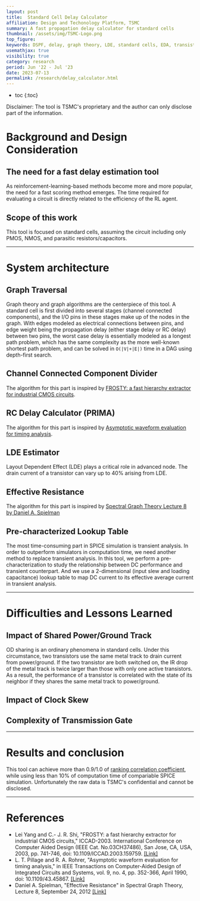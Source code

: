 ```yaml
---
layout: post
title:  Standard Cell Delay Calculator
affiliation: Design and Techonology Platform, TSMC
summary: A fast propagation delay calculator for standard cells
thumbnail: /assets/img/TSMC-Logo.png
top_figure: 
keywords: DSPF, delay, graph theory, LDE, standard cells, EDA, transistors
usemathjax: true
visibility: true
category: research
period: Jun '22 - Jul '23
date: 2023-07-13
permalink: /research/delay_calculator.html
---
```


- toc 
{:toc}

Disclaimer: The tool is TSMC's proprietary and the author can only disclose part of the information.

# Background and Design Consideration
## The need for a fast delay estimation tool
As reinforcement-learning-based methods become more and more popular, the need for a fast scoring method emerges.
The time required for evaluating a circuit is directly related to the efficiency of the RL agent.

## Scope of this work
This tool is focused on standard cells, assuming the circuit including only PMOS, NMOS, and parasitic resistors/capacitors.

---
# System architecture

## Graph Traversal
Graph theory and graph algorithms are the centerpiece of this tool.
A standard cell is first divided into several stages (channel connected components), and the I/O pins in these stages make up of the nodes in the graph.
With edges modeled as electrical connections between pins, and edge weight being the propagation delay (either stage delay or RC delay) between two pins,
the worst case delay is essentially modeled as a longest path problem, which has the same complexity as the more well-known shortest path problem, 
and can be solved in `O(|V|+|E|)` time in a DAG using depth-first search.

## Channel Connected Component Divider
The algorithm for this part is inspired by [FROSTY: a fast hierarchy extractor for industrial CMOS circuits](https://ieeexplore.ieee.org/document/1257891).

## RC Delay Calculator (PRIMA)
The algorithm for this part is inspired by [Asymptotic waveform evaluation for timing analysis](https://ieeexplore.ieee.org/document/45867).

## LDE Estimator
Layout Dependent Effect (LDE) plays a critical role in advanced node.
The drain current of a transistor can vary up to 40% arising from LDE.

## Effective Resistance
The algorithm for this part is inspired by [Spectral Graph Theory Lecture 8 by Daniel A. Spielman](https://www.cs.yale.edu/homes/spielman/561/2012/lect08-12.pdf)

## Pre-characterized Lookup Table
The most time-consuming part in SPICE simulation is transient analysis.
In order to outperform simulators in computation time, we need another method to replace transient analysis.
In this tool, we perform a pre-characterization to study the relationship between DC performance and transient counterpart.
And we use a 2-dimensional (input slew and loading capacitance) lookup table to map DC current to its effective average current in transient analysis.

---

# Difficulties and Lessons Learned

## Impact of Shared Power/Ground Track
OD sharing is an ordinary phenomena in standard cells.
Under this circumstance, two transistors use the same metal track to drain current from power/ground.
If the two transistor are both switched on, the IR drop of the metal track is twice larger than those with only one active transistors.
As a result, the performance of a transistor is correlated with the state of its neighbor if they shares the same metal track to power/ground.

## Impact of Clock Skew

## Complexity of Transmission Gate

---

# Results and conclusion
This tool can achieve more than 0.9/1.0 of [ranking correlation coefficient](https://en.wikipedia.org/wiki/Spearman's_rank_correlation_coefficient),
while using less than 10% of computation time of compariable SPICE simulation.
Unfortunately the raw data is TSMC's confidential and cannot be disclosed.

---

# References
- Lei Yang and C.- J. R. Shi, "FROSTY: a fast hierarchy extractor for industrial CMOS circuits," ICCAD-2003. International Conference on Computer Aided Design (IEEE Cat. No.03CH37486), San Jose, CA, USA, 2003, pp. 741-746, doi: 10.1109/ICCAD.2003.159759. [[Link]](https://ieeexplore.ieee.org/document/1257891)
- L. T. Pillage and R. A. Rohrer, "Asymptotic waveform evaluation for timing analysis," in IEEE Transactions on Computer-Aided Design of Integrated Circuits and Systems, vol. 9, no. 4, pp. 352-366, April 1990, doi: 10.1109/43.45867. [[Link]](https://ieeexplore.ieee.org/document/45867)
- Daniel A. Spielman, "Effective Resistance" in Spectral Graph Theory, Lecture 8, September 24, 2012 [[Link]](https://www.cs.yale.edu/homes/spielman/561/2012/lect08-12.pdf)


